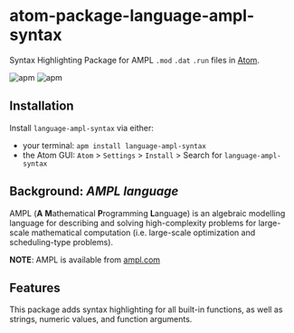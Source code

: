 # atom-package-language-ampl-syntax

Syntax Highlighting Package for AMPL `.mod` `.dat` `.run` files in [Atom](https://atom.io).

![apm](https://img.shields.io/apm/v/language-ampl-syntax.svg)
![apm](https://img.shields.io/apm/dm/language-ampl-syntax.svg)

## Installation

Install `language-ampl-syntax` via either:
-   your terminal: `apm install language-ampl-syntax`
-   the Atom GUI: `Atom` > `Settings` > `Install` > Search for `language-ampl-syntax`

## Background: *AMPL language*

AMPL (**A** **M**athematical **P**rogramming **L**anguage) is an algebraic modelling language for describing and solving high-complexity problems for large-scale mathematical computation (i.e. large-scale optimization and scheduling-type problems).

**NOTE**: AMPL is available from [ampl.com](http://www.ampl.com/)

## Features

This package adds syntax highlighting for all built-in functions, as well as strings, numeric values, and function arguments.
